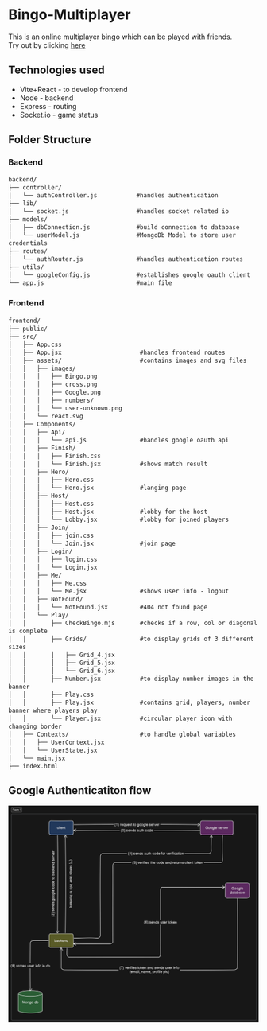 # Bingo-Multiplayer

This is an online multiplayer bingo which can be played with friends.  
Try out by clicking [here](https://bingo-multiplayer.netlify.app/)


## Technologies used
- Vite+React - to develop frontend
- Node - backend
- Express - routing
- Socket.io - game status


## Folder Structure

### Backend
```
backend/
├── controller/
│   └── authController.js           #handles authentication
├── lib/
│   └── socket.js                   #handles socket related io
├── models/
│   ├── dbConnection.js             #build connection to database
│   └── userModel.js                #MongoDb Model to store user credentials
├── routes/
│   └── authRouter.js               #handles authentication routes
├── utils/
│   └── googleConfig.js             #establishes google oauth client
└── app.js                          #main file
```

### Frontend
```
frontend/
├── public/
├── src/
│   ├── App.css                     
│   ├── App.jsx                      #handles frontend routes
│   ├── assets/                      #contains images and svg files
│   │   ├── images/
│   │   │   ├── Bingo.png
│   │   │   ├── cross.png
│   │   │   ├── Google.png
│   │   │   ├── numbers/
│   │   │   └── user-unknown.png
│   │   └── react.svg
│   ├── Components/                  
│   │   ├── Api/
│   │   │   └── api.js               #handles google oauth api
│   │   ├── Finish/
│   │   │   ├── Finish.css
│   │   │   └── Finish.jsx           #shows match result 
│   │   ├── Hero/
│   │   │   ├── Hero.css
│   │   │   └── Hero.jsx             #langing page
│   │   ├── Host/
│   │   │   ├── Host.css
│   │   │   ├── Host.jsx             #lobby for the host
│   │   │   └── Lobby.jsx            #lobby for joined players
│   │   ├── Join/
│   │   │   ├── join.css
│   │   │   └── Join.jsx             #join page
│   │   ├── Login/
│   │   │   ├── login.css
│   │   │   └── Login.jsx
│   │   ├── Me/
│   │   │   ├── Me.css
│   │   │   └── Me.jsx               #shows user info - logout
│   │   ├── NotFound/
│   │   │   └── NotFound.jsx         #404 not found page
│   │   └── Play/
│   │       ├── CheckBingo.mjs       #checks if a row, col or diagonal is complete
│   │       ├── Grids/               #to display grids of 3 different sizes
│   │       │   ├── Grid_4.jsx  
│   │       │   ├── Grid_5.jsx
│   │       │   └── Grid_6.jsx
│   │       ├── Number.jsx           #to display number-images in the banner
│   │       ├── Play.css
│   │       ├── Play.jsx             #contains grid, players, number banner where players play
│   │       └── Player.jsx           #circular player icon with changing border
│   ├── Contexts/                    #to handle global variables
│   │   ├── UserContext.jsx
│   │   └── UserState.jsx
│   └── main.jsx
├── index.html
```

## Google Authenticatiton flow
![My Cool SVG](./frontend/src/assets/google%20auth%20flow.svg)
